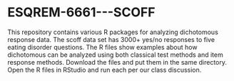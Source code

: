 # ESQREM-6661---SCOFF
This repository contains various R packages for analyzing dichotomous response data. 
The scoff data set has 3000+ yes/no responses to five eating disorder questions. 
The R files show examples about how dichotomous can be analyzed using both classical test methods 
and item response methods.
Download the files and put them in the same directory. Open the R files in RStudio and run each per
our class discussion.
